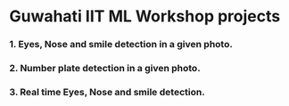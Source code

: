 # Guwahati IIT ML Workshop projects

<h3>1. Eyes, Nose and smile detection in a given photo.</h3>

<h3>2. Number plate detection in a given photo.</h3>

<h3>3. Real time Eyes, Nose and smile detection.</h3>
